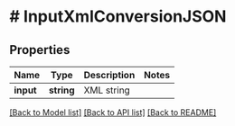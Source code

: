 # # InputXmlConversionJSON

## Properties

Name | Type | Description | Notes
------------ | ------------- | ------------- | -------------
**input** | **string** | XML string |

[[Back to Model list]](../../README.md#models) [[Back to API list]](../../README.md#endpoints) [[Back to README]](../../README.md)
